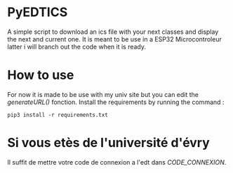 # PyEDTICS
A simple script to download an ics file with your next classes and display the next and current one. It is meant to be use in a ESP32 Microcontroleur latter i will branch out the code when it is ready.
# How to use
For now it is made to be use with my univ site but you can edit the *generateURL()* fonction. Install the requirements by running the command :  
```
pip3 install -r requirements.txt
```
# Si vous etès de l'université d'évry
Il suffit de mettre votre code de connexion a l'edt dans *CODE_CONNEXION*.

